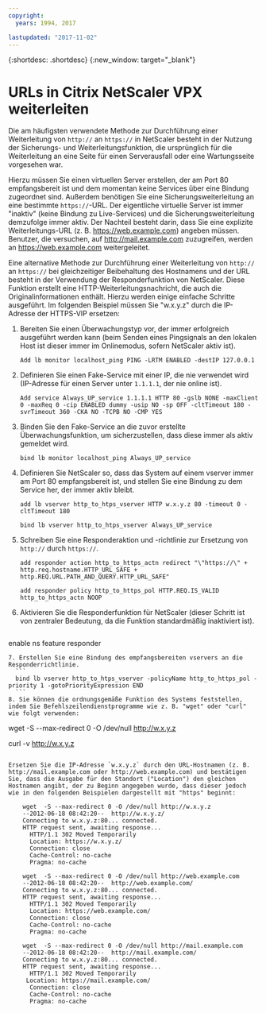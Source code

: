 ```yaml
---
copyright:
  years: 1994, 2017

lastupdated: "2017-11-02"
---
```


{:shortdesc: .shortdesc}
{:new_window: target="_blank"}

# URLs in Citrix NetScaler VPX weiterleiten

Die am häufigsten verwendete Methode zur Durchführung einer Weiterleitung von `http://` an `https://` in NetScaler besteht in der Nutzung der Sicherungs- und Weiterleitungsfunktion, die ursprünglich für die Weiterleitung an eine Seite für einen Serverausfall oder eine Wartungsseite vorgesehen war.  

Hierzu müssen Sie einen virtuellen Server erstellen, der am Port 80 empfangsbereit ist und dem momentan keine Services über eine Bindung zugeordnet sind. Außerdem benötigen Sie eine Sicherungsweiterleitung an eine bestimmte `https://`-URL. Der eigentliche virtuelle Server ist immer "inaktiv" (keine Bindung zu Live-Services) und die Sicherungsweiterleitung demzufolge immer aktiv. Der Nachteil besteht darin, dass Sie eine explizite Weiterleitungs-URL (z. B. https://web.example.com) angeben müssen. Benutzer, die versuchen, auf http://mail.example.com zuzugreifen, werden an https://web.example.com weitergeleitet.

Eine alternative Methode zur Durchführung einer Weiterleitung von `http://` an `https://` bei gleichzeitiger Beibehaltung des Hostnamens und der URL besteht in der Verwendung der Responderfunktion von NetScaler. Diese Funktion erstellt eine HTTP-Weiterleitungsnachricht, die auch die Originalinformationen enthält. Hierzu werden einige einfache Schritte ausgeführt. Im folgenden Beispiel müssen Sie "w.x.y.z" durch die IP-Adresse der HTTPS-VIP ersetzen:

1. Bereiten Sie einen Überwachungstyp vor, der immer erfolgreich ausgeführt werden kann (beim Senden eines Pingsignals an den lokalen Host ist dieser immer im Onlinemodus, sofern NetScaler aktiv ist).
	```
	Add lb monitor localhost_ping PING -LRTM ENABLED -destIP 127.0.0.1
	```
	
2. Definieren Sie einen Fake-Service mit einer IP, die nie verwendet wird (IP-Adresse für einen Server unter `1.1.1.1`, der nie online ist).
	```
	Add service Always_UP_service 1.1.1.1 HTTP 80 -gslb NONE -maxClient 0 -maxReq 0 -cip ENABLED dummy -usip NO -sp OFF -cltTimeout 180 -svrTimeout 360 -CKA NO -TCPB NO -CMP YES
	```
3. Binden Sie den Fake-Service an die zuvor erstellte Überwachungsfunktion, um sicherzustellen, dass diese immer als aktiv gemeldet wird.
	```
	bind lb monitor localhost_ping Always_UP_service
	```
	
4. Definieren Sie NetScaler so, dass das System auf einem vserver immer am Port 80 empfangsbereit ist, und stellen Sie eine Bindung zu dem Service her, der immer aktiv bleibt.
	```
	add lb vserver http_to_htps_vserver HTTP w.x.y.z 80 -timeout 0 -cltTimeout 180
	```
	```
	bind lb vserver http_to_htps_vserver Always_UP_service
	```
	
5. Schreiben Sie eine Responderaktion und -richtlinie zur Ersetzung von `http://` durch `https://`.
	```
	add responder action http_to_https_actn redirect "\"https://\" + http.req.hostname.HTTP_URL_SAFE + http.REQ.URL.PATH_AND_QUERY.HTTP_URL_SAFE"
	```
	```
	add responder policy http_to_https_pol HTTP.REQ.IS_VALID http_to_https_actn NOOP
	```
6. Aktivieren Sie die Responderfunktion für NetScaler (dieser Schritt ist von zentraler Bedeutung, da die Funktion standardmäßig inaktiviert ist).
	```
  enable ns feature responder
  ```
7. Erstellen Sie eine Bindung des empfangsbereiten vservers an die Responderrichtlinie.
	```
	bind lb vserver http_to_htps_vserver -policyName http_to_https_pol -priority 1 -gotoPriorityExpression END
	```
8. Sie können die ordnungsgemäße Funktion des Systems feststellen, indem Sie Befehlszeilendienstprogramme wie z. B. "wget" oder "curl" wie folgt verwenden:

```
wget  -S --max-redirect 0 -O /dev/null http://w.x.y.z

curl -v http://w.x.y.z
```

Ersetzen Sie die IP-Adresse `w.x.y.z` durch den URL-Hostnamen (z. B. http://mail.example.com oder http://web.example.com) und bestätigen Sie, dass die Ausgabe für den Standort ("Location") den gleichen Hostnamen angibt, der zu Beginn angegeben wurde, dass dieser jedoch wie in den folgenden Beispielen dargestellt mit "https" beginnt:

    wget  -S --max-redirect 0 -O /dev/null http://w.x.y.z
    --2012-06-18 08:42:20--  http://w.x.y.z/
    Connecting to w.x.y.z:80... connected.
    HTTP request sent, awaiting response...
      HTTP/1.1 302 Moved Temporarily
      Location: https://w.x.y.z/
      Connection: close
      Cache-Control: no-cache
      Pragma: no-cache

    wget  -S --max-redirect 0 -O /dev/null http://web.example.com
    --2012-06-18 08:42:20--  http://web.example.com/
    Connecting to w.x.y.z:80... connected.
    HTTP request sent, awaiting response...
      HTTP/1.1 302 Moved Temporarily
      Location: https://web.example.com/
      Connection: close
      Cache-Control: no-cache
      Pragma: no-cache

    wget  -S --max-redirect 0 -O /dev/null http://mail.example.com
    --2012-06-18 08:42:20--  http://mail.example.com/
    Connecting to w.x.y.z:80... connected.
    HTTP request sent, awaiting response...
      HTTP/1.1 302 Moved Temporarily
     Location: https://mail.example.com/
      Connection: close
      Cache-Control: no-cache
      Pragma: no-cache
